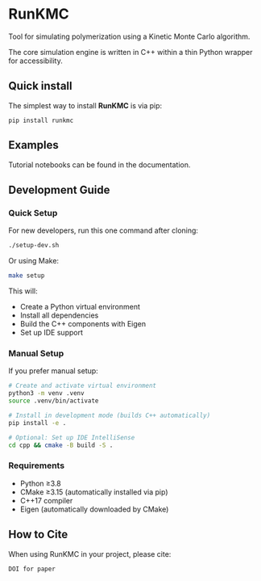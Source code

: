 # RunKMC
Tool for simulating polymerization using a Kinetic Monte Carlo algorithm.

The core simulation engine is written in C++ within a thin Python wrapper for accessibility.

## Quick install

The simplest way to install **RunKMC** is via pip:

```shell
pip install runkmc
```

## Examples

Tutorial notebooks can be found in the documentation.

## Development Guide

### Quick Setup

For new developers, run this one command after cloning:

```bash
./setup-dev.sh
```

Or using Make:

```bash
make setup
```

This will:
- Create a Python virtual environment
- Install all dependencies
- Build the C++ components with Eigen
- Set up IDE support

### Manual Setup

If you prefer manual setup:

```bash
# Create and activate virtual environment
python3 -m venv .venv
source .venv/bin/activate

# Install in development mode (builds C++ automatically)
pip install -e .

# Optional: Set up IDE IntelliSense
cd cpp && cmake -B build -S .
```

### Requirements

- Python ≥3.8
- CMake ≥3.15 (automatically installed via pip)
- C++17 compiler
- Eigen (automatically downloaded by CMake)

## How to Cite

When using RunKMC in your project, please cite:

```
DOI for paper
```
